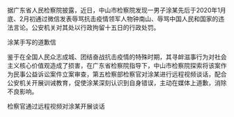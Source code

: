 据广东省人民检察院披露，近日，中山市检察院发现一男子涂某先后于2020年1月底、2月初通过微信发表辱骂抗击疫情领军人物钟南山、辱骂中国人民和国家的违法言论。公安机关对其处以行政拘留十五日的行政处罚。

涂某手写的道歉信

鉴于在全国人民众志成城、团结奋战抗击疫情的特殊时期，其寻衅滋事行为对社会主义核心价值观造成了损害，在广东省检察院指导下，中山市检察院探索将该案作为民事公益诉讼案件立案审查，第五检察部检察官对涂某进行远程视频谈话，配合公安机关开展训诫教育，促使涂某深刻认识到自身错误，主动在媒体上道歉，消除不良影响。

检察官通过远程视频对涂某开展谈话


